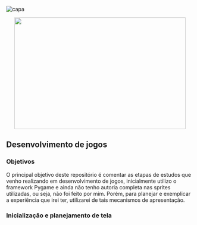 ![capa](https://camo.githubusercontent.com/9273635605d3c9d9c2454f42b0a8db64bbd4ae0bd1ef7c35958bdc7cc05b3315/68747470733a2f2f6d69726f2e6d656469756d2e636f6d2f6d61782f3634302f302a6e72387866497269756c433165496b572e706e67)
<p align="center">
  <img width="460" height="300" src="https://camo.githubusercontent.com/9273635605d3c9d9c2454f42b0a8db64bbd4ae0bd1ef7c35958bdc7cc05b3315/68747470733a2f2f6d69726f2e6d656469756d2e636f6d2f6d61782f3634302f302a6e72387866497269756c433165496b572e706e67">
</p>

## Desenvolvimento de jogos 

### Objetivos
O principal objetivo deste repositório é comentar as etapas de estudos que venho realizando em desenvolvimento de jogos, inicialmente utilizo o framework Pygame e ainda não tenho autoria completa nas sprites utilizadas, ou seja, não foi feito por mim. Porém, para planejar e exemplicar a experiência que irei ter, utilizarei de tais mecanismos de apresentação.

### Inicialização e planejamento de tela
